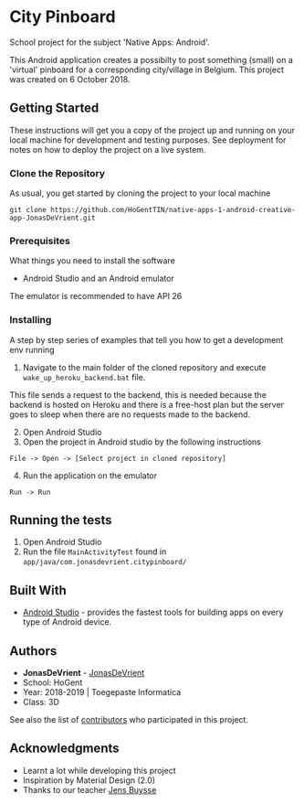 # City Pinboard

School project for the subject 'Native Apps: Android'.

This Android application creates a possibilty to post something (small) on a 'virtual' pinboard for a corresponding city/village in Belgium. This project was created on 6 October 2018.

## Getting Started

These instructions will get you a copy of the project up and running on your local machine for development and testing purposes. See deployment for notes on how to deploy the project on a live system.

### Clone the Repository
As usual, you get started by
 cloning the project to your local machine

```
git clone https://github.com/HoGentTIN/native-apps-1-android-creative-app-JonasDeVrient.git
```


### Prerequisites

What things you need to install the software

- Android Studio and an Android emulator

The emulator is recommended to have API 26

### Installing

A step by step series of examples that tell you how to get a development env running

1. Navigate to the main folder of the cloned repository and execute ```wake_up_heroku_backend.bat``` file.

This file sends a request to the backend, this is needed because the backend is hosted on Heroku and there is a free-host plan but the server goes to sleep when there are no requests made to the backend.

2. Open Android Studio 
3. Open the project in Android studio by the following instructions
```
File -> Open -> [Select project in cloned repository] 
```
4. Run the application on the emulator
```
Run -> Run  
```

## Running the tests

1. Open Android Studio
2. Run the file ``` MainActivityTest ``` found in ``` app/java/com.jonasdevrient.citypinboard/ ```

## Built With

* [Android Studio](https://developer.android.com/studio/) -  provides the fastest tools for building apps on every type of Android device.

## Authors

* **JonasDeVrient** - [JonasDeVrient](https://github.com/JonasDeVrient)
* School: HoGent
* Year: 2018-2019 | Toegepaste Informatica
* Class: 3D


See also the list of [contributors](https://github.com/HoGentTIN/native-apps-1-android-creative-app-JonasDeVrient/graphs/contributors) who participated in this project.

## Acknowledgments

* Learnt a lot while developing this project
* Inspiration by Material Design (2.0)
* Thanks to our teacher [Jens Buysse](https://github.com/eothein) 
